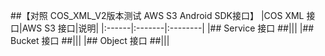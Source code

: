 ##【对照 COS_XML_V2版本测试 AWS S3 Android SDK接口】
|COS XML 接口|AWS S3 接口|说明|
|:------|:-------|:--------|
|## Service 接口 ##|||
|## Bucket 接口 ##|||
|## Object 接口 ##|||


